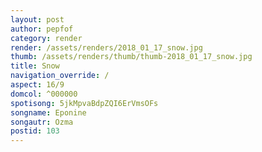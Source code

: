 ```yaml
---
layout: post
author: pepfof
category: render
render: /assets/renders/2018_01_17_snow.jpg
thumb: /assets/renders/thumb/thumb-2018_01_17_snow.jpg
title: Snow
navigation_override: /
aspect: 16/9
domcol: ^000000
spotisong: 5jkMpvaBdpZQI6ErVmsOFs
songname: Eponine
songautr: Ozma
postid: 103
---
```


<!--USER BEGIN 1-->

<!--USER END 1-->

<!--more-->
<!--USER BEGIN 2-->

<!--USER END 2-->

